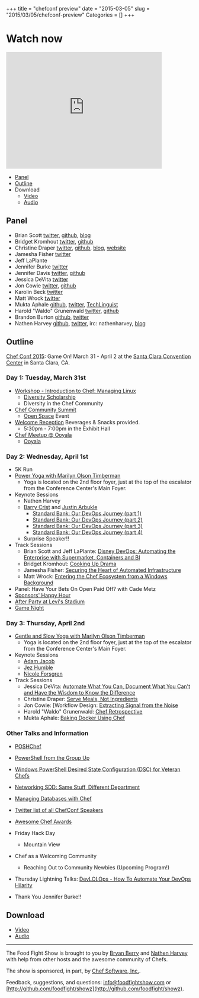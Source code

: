 +++
title = "chefconf preview"
date = "2015-03-05"
slug = "2015/03/05/chefconf-preview"
Categories = []
+++

# Watch now

<iframe width="420" height="315" src="http://www.youtube.com/embed/2adf-KAz7L8" frameborder="0" allowfullscreen></iframe>

* [Panel](http://foodfightshow.org/2015/03/chefconf-preview.html#panel)
* [Outline](http://foodfightshow.org/2015/03/chefconf-preview.html#outline)
* Download
  * [Video](http://youtu.be/2adf-KAz7L8)
  * [Audio](http://traffic.libsyn.com/foodfight/Episode89-ChefConf-Preview.mp3)

Panel<a name="panel"></a>
-----

* Brian Scott [twitter](http://twitter.com/brainscott), [github](https://github.com/bscott), [blog](http://blog.bscott.me/)
* Bridget Kromhout [twitter](http://twitter.com/bridgetkromhout), [github](https://github.com/bridgetkromhout)
* Christine Draper [twitter](http://twitter.com/CristineDraper), [github](https://github.com/christinedraper), [blog](https://christinemdraper.wordpress.com/), [website](http://www.thirdwaveinsights.com/automate-insights/)
* Jamesha Fisher [twitter](http://twitter.com/jamfish728)
* Jeff LaPlante
* Jennifer Burke [twitter](https://twitter.com/jennyraesea)
* Jennifer Davis [twitter](http://twitter.com/sigje), [github](https://github.com/iennae)
* Jessica DeVita [twitter](http://twitter.com/ubergeekgirl)
* Jon Cowie [twitter](http://twitter.com/jonlives), [github](http://github.com/jonlives)
* Karolin Beck [twitter](http://twitter.com/karobeck)
* Matt Wrock [twitter](http://twitter.com/mwrockx)
* Mukta Aphale  [github](http://github.com/muktaa), [twitter](http://twitter.com/muktaa), [TechLinguist](http://muktaaa.wordpress.com)
* Harold "Waldo" Grunenwald [twitter](https://twitter.com/gwaldo), [github](https://github.com/gwaldo)
* Brandon Burton [github](http://github.com/solarce), [twitter](https://twitter.com/solarce)
* Nathen Harvey [github](http://github.com/nathenharvey), [twitter](http://twitter.com/nathenharvey), irc: nathenharvey, [blog](http://nathenharvey.com)

<!-- more -->

Outline<a name="outline"></a>
-------

[Chef Conf 2015](https://www.chef.io/chefconf/): Game On! March 31 - April 2 at the [Santa Clara Convention Center](http://www.santaclara.org/conventioncenter/) in Santa Clara, CA.

### Day 1: Tuesday, March 31st

  * [Workshop - Introduction to Chef: Managing Linux](http://sched.co/2JIu)
    * [Diversity Scholarship](https://www.chef.io/blog/2015/03/05/apply-for-a-chefconf-2015-diversity-scholarship-by-march-13/)
    * Diversity in the Chef Community
  * [Chef Community Summit](http://sched.co/2Ufm)
    * [Open Space](http://en.wikipedia.org/wiki/Open_Space_Technology) Event
  * [Welcome Reception](http://sched.co/2R0P) Beverages & Snacks provided.
    * 5:30pm - 7:00pm in the Exhibit Hall
  * [Chef Meetup @ Ooyala](http://sched.co/2R2Q)
    * [Ooyala](https://www.google.com/maps?f=q&hl=en&geocode&q=4750+Patrick+Henry+Dr,+Santa+Clara,+CA&z=13&layer=t&iframe=yes&w=i:100;&sidebar=no&bg=no)

### Day 2: Wednesday, April 1st

  * 5K Run
  * [Power Yoga with Marilyn Olson Timberman](http://sched.co/2P5P)
    * Yoga is located on the 2nd floor foyer, just at the top of the escalator from the Conference Center's Main Foyer.
  * Keynote Sessions
    * Nathen Harvey
    * [Barry Crist](https://twitter.com/barry_crist) and [Justin Arbukle](https://twitter.com/dromologue)
      * [Standard Bank: Our DevOps Journey (part 1)](https://www.chef.io/blog/2015/01/21/standard-bank-our-devops-journey-part-1/)
      * [Standard Bank: Our DevOps Journey (part 2)](https://www.chef.io/blog/2015/02/02/standard-bank-our-devops-journey-part-2/)
      * [Standard Bank: Our DevOps Journey (part 3)](https://www.chef.io/blog/2015/02/16/standard-bank-our-devops-journey-part-3/)
      * [Standard Bank: Our DevOps Journey (part 4)](https://www.chef.io/blog/2015/03/02/standard-bank-our-devops-journey-pt-4/)
    * Surprise Speaker!!
  * Track Sessions
    * Brian Scott and Jeff LaPlante: [Disney DevOps: Automating the Enterprise with Supermarket, Containers and BI](http://sched.co/2UfZ)
    * Bridget Kromhout: [Cooking Up Drama](http://sched.co/2HaE)
    * Jamesha Fisher: [Securing the Heart of Automated Infrastructure](http://sched.co/2HZQ)
    * Matt Wrock: [Entering the Chef Ecosystem from a Windows Background](http://sched.co/2IAw)
  * Panel: Have Your Bets On Open Paid Off? with Cade Metz
  * [Sponsors' Happy Hour](http://sched.co/2P5Q)
  * [After Party at Levi's Stadium](http://sched.co/2OuP)
  * [Game Night](http://sched.co/2OuL)

### Day 3: Thursday, April 2nd

  * [Gentle and Slow Yoga with Marilyn Olson Timberman](http://sched.co/2OuT)
    * Yoga is located on the 2nd floor foyer, just at the top of the escalator from the Conference Center's Main Foyer.
  * Keynote Sessions
    * [Adam Jacob](https://twitter.com/adamhjk)
    * [Jez Humble](https://twitter.com/jezhumble)
    * [Nicole Forsgren](https://twitter.com/nicolefv)
  * Track Sessions
    * Jessica DeVita: [Automate What You Can, Document What You Can't and Have the Wisdom to Know the Difference](http://sched.co/2Ha8)
    * Christine Draper: [Serve Meals, Not Ingredients](http://sched.co/2HtH)
    * Jon Cowie: [Workflow Design: [Extracting Signal from the Noise](http://sched.co/2HtI)
    * Harold "Waldo" Grunenwald: [Chef Retrospective](http://sched.co/2HYx)
    * Mukta Aphale: [Baking Docker Using Chef](http://sched.co/2HaN)

### Other Talks and Information

  * [POSHChef](http://sched.co/2Pwm)
  * [PowerShell from the Group Up](http://sched.co/2HUw)
  * [Windows PowerShell Desired State Configuration (DSC) for Veteran Chefs](http://sched.co/2Iw8)
  * [Networking SDD: Same Stuff, Different Department](http://sched.co/2HaF)
  * [Managing Databases with Chef](http://sched.co/2HYh)

  * [Twitter list of all ChefConf Speakers](https://twitter.com/chef/lists/chefconf-2015-speakers/members)

* [Awesome Chef Awards](http://sched.co/2OuK)
* Friday Hack Day
  * Mountain View
* Chef as a Welcoming Community
  * Reaching Out to Community Newbies (Upcoming Program!)
* Thursday Lightning Talks: [DevLOLOps - How To Automate Your DevOps Hilarity](http://sched.co/2HaK)
* Thank You Jennifer Burke!!


Download
--------
* [Video](http://youtu.be/2adf-KAz7L8)
* [Audio](http://traffic.libsyn.com/foodfight/Episode89-ChefConf-Preview.mp3)

<hr />

The Food Fight Show is brought to you by [Bryan Berry](https://twitter.com/bryanwb) and [Nathen Harvey](https://twitter.com/nathenharvey) with help from other hosts and the awesome community of Chefs.

The show is sponsored, in part, by [Chef Software, Inc.](http://chef.io).

Feedback, suggestions, and questions:  [info@foodfightshow.com](mailto:info@foodfightshow.com) or  [http://github.com/foodfight/showz](http://github.com/foodfight/showz).
